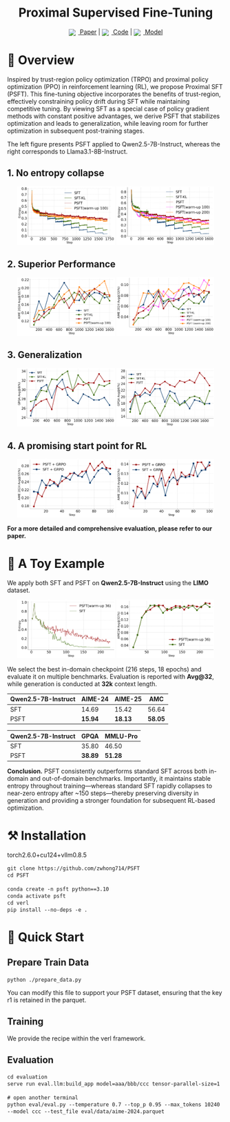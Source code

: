 <div align="center">
<h1>Proximal Supervised Fine-Tuning
</h1>


[<img src="https://img.icons8.com/emoji/48/000000/open-book-emoji.png" width="18" style="vertical-align:middle; margin-right:6px"/> <u>Paper</u>](https://arxiv.org/abs/2508.17784) |
[<img src="https://img.icons8.com/material-outlined/24/000000/github.png" width="18" style="vertical-align:middle; margin-right:6px"/> <u>Code</u>](https://github.com/zwhong714/PSFT) |
[<img src="https://huggingface.co/front/assets/huggingface_logo-noborder.svg" width="18" style="vertical-align:middle; margin-right:6px"/> <u>Model</u>](https://huggingface.co/wh-zhu)




</div>

# 📖 Overview
Inspired by trust-region policy optimization (TRPO) and proximal policy optimization (PPO) in reinforcement learning (RL), we propose Proximal SFT (PSFT). This fine-tuning objective incorporates the benefits of trust-region, effectively constraining policy drift during SFT while maintaining competitive tuning. By viewing SFT as a special case of policy gradient methods with constant positive advantages, we derive PSFT that stabilizes optimization and leads to generalization, while leaving room for further optimization in subsequent post-training stages.


The left figure presents PSFT applied to Qwen2.5-7B-Instruct, whereas the right corresponds to Llama3.1-8B-Instruct.

## 1. No entropy collapse
<p align="center">
  <img src="./img/qwen_entropy.png" alt="Qwen2.5-7B-Instruct" width="45%"/>
  <img src="./img/llama-entropy.png" alt="LLama3.1-8B-Instruct" width="45%"/>
</p>

## 2. Superior Performance

<p align="center">
  <img src="./img/qwen-acc.png" alt="Qwen2.5-7B-Instruct" width="45%"/>
  <img src="./img/llama-acc.png" alt="LLama3.1-8B-Instruct" width="45%"/>
</p>


## 3. Generalization

<p align="center">
  <img src="./img/qwen_gpqa.png" alt="Qwen2.5-7B-Instruct" width="45%"/>
  <img src="./img/llama-gpqa.png" alt="LLama3.1-8B-Instruct" width="45%"/>
</p>

## 4. A promising start point for RL 

<p align="center">
  <img src="./img/qwen_rl_acc.png" alt="Qwen2.5-7B-Instruct" width="45%"/>
  <img src="./img/llama-rl-acc.png" alt="LLama3.1-8B-Instruct" width="45%"/>
</p>


**For a more detailed and comprehensive evaluation, please refer to our paper.**


# 🧸 A Toy Example

We apply both SFT and PSFT on **Qwen2.5-7B-Instruct** using the **LIMO** dataset.

<p align="center">
  <img src="./img/limo_entropy.png" alt="Qwen2.5-7B-Instruct" width="45%"/>
  <img src="./img/limo_acc.png" alt="LLama3.1-8B-Instruct" width="45%"/>
</p>

We select the best in-domain checkpoint (216 steps, 18 epochs) and evaluate it on multiple benchmarks. Evaluation is reported with **Avg\@32**, while generation is conducted at **32k** context length.

| Qwen2.5-7B-Instruct | AIME-24   | AIME-25   | AMC       |
| ------------------- | --------- | --------- | --------- |
| SFT                 | 14.69     | 15.42     | 56.64     |
| PSFT                | **15.94** | **18.13** | **58.05** |

| Qwen2.5-7B-Instruct | GPQA      | MMLU-Pro  |
| ------------------- | --------- | --------- |
| SFT                 | 35.80     | 46.50     |
| PSFT                | **38.89** | **51.28** |

**Conclusion.** PSFT consistently outperforms standard SFT across both in-domain and out-of-domain benchmarks. Importantly, it maintains stable entropy throughout training—whereas standard SFT rapidly collapses to near-zero entropy after ~150 steps—thereby preserving diversity in generation and providing a stronger foundation for subsequent RL-based optimization.



# ⚒️ Installation

torch2.6.0+cu124+vllm0.8.5

```
git clone https://github.com/zwhong714/PSFT
cd PSFT

conda create -n psft python==3.10
conda activate psft
cd verl
pip install --no-deps -e .
```

# 🚀 Quick Start

## Prepare Train Data

`python ./prepare_data.py`

You can modify this file to support your PSFT dataset, ensuring that the key r1 is retained in the parquet.


## Training

We provide the recipe within the verl framework.

## Evaluation

```
cd evaluation
serve run eval.llm:build_app model=aaa/bbb/ccc tensor-parallel-size=1

# open another terminal
python eval/eval.py --temperature 0.7 --top_p 0.95 --max_tokens 10240 --model ccc --test_file eval/data/aime-2024.parquet
```
